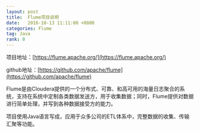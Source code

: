 ```yaml
---
layout: post
title:  Flume项目说明
date:   2016-10-13 11:11:00 +0800
categories: Flume
tag: Java
rank: 0
---
```


项目地址：[https://flume.apache.org/](https://flume.apache.org/)

github地址：[https://github.com/apache/flume](https://github.com/apache/flume)

Flume是由Cloudera提供的一个分布式、可靠、和高可用的海量日志聚合的系统，支持在系统中定制各类数据发送方，用于收集数据；同时，Flume提供对数据进行简单处理，并写到各种数据接受方的能力。

项目使用Java语言写成，应用于众多公司的ETL体系中，完整数据的收集、传输汇聚等功能。

